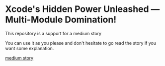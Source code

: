 # Xcode's Hidden Power Unleashed — Multi-Module Domination!

This repository is a support for a medium story

You can use it as you please and don't hesitate to go read the story if you want some explanation.

[medium story](https://medium.com/@tezov.app/xcodes-hidden-power-unleashed-multi-module-domination-5c01f3d68a14)
